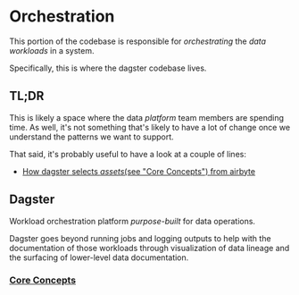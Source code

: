 # Orchestration

This portion of the codebase is responsible for *orchestrating* the *data workloads*
in a system.

Specifically, this is where the dagster codebase lives.

## TL;DR

This is likely a space where the data *platform* team members are spending time. As well, it's not something that's likely to have a lot of change once we understand the patterns we want to support.

That said, it's probably useful to have a look at a couple of lines:
- [How dagster selects *assets*(see "Core Concepts") from airbyte](./airbyte.py#L9)

## Dagster
Workload orchestration platform *purpose-built* for data operations.

Dagster goes beyond running jobs and logging outputs to help with the documentation of those
workloads through visualization of data lineage and the surfacing of lower-level data documentation.

### [Core Concepts](https://docs.dagster.io/concepts)

